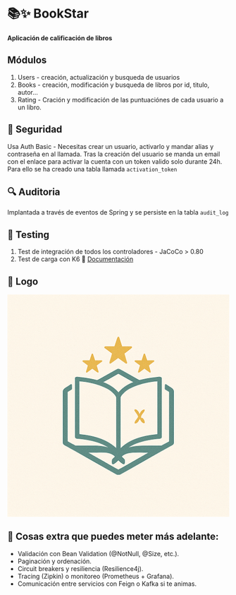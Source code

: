 # 📚✨ BookStar
**Aplicación de calificación de libros**

## Módulos

1. Users - creación, actualización y busqueda de usuarios
2. Books - creación, modificación y busqueda de libros por id, titulo, autor...
3. Rating - Cración y modificación de las puntuaciónes de cada usuario a un libro.

## 🔐 Seguridad
Usa Auth Basic - Necesitas crear un usuario, activarlo y mandar alias y contraseña en al llamada.
Tras la creación del usuario se manda un email con el enlace para activar la cuenta con un token valido solo durante 24h.
Para ello se ha creado una tabla llamada ``activation_token``

## 🔍 Auditoria
Implantada a través de eventos de Spring y se persiste en la tabla ``audit_log``

## 🧪 Testing
1. Test de integración de todos los controladores - JaCoCo > 0.80
2. Test de carga con K6 🗻 [Documentación](test-k6/k6-docs.md) 


## 🎨 Logo
![Logo de BookStar](src/main/resources/static/logo.png)

## 🚀 Cosas extra que puedes meter más adelante:
* Validación con Bean Validation (@NotNull, @Size, etc.).
* Paginación y ordenación.
* Circuit breakers y resiliencia (Resilience4j).
* Tracing (Zipkin) o monitoreo (Prometheus + Grafana).
* Comunicación entre servicios con Feign o Kafka si te animas.